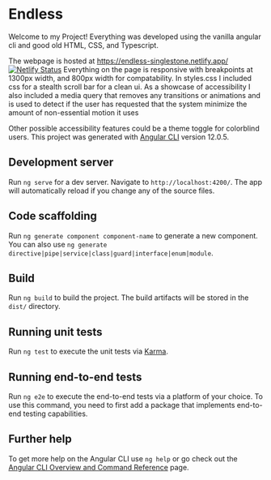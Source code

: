 # Endless

Welcome to my Project!
Everything was developed using the vanilla angular cli and good old HTML, CSS, and Typescript.

The webpage is hosted at https://endless-singlestone.netlify.app/
[![Netlify Status](https://api.netlify.com/api/v1/badges/c1151d4c-a4e2-4a91-968a-d2183692fd23/deploy-status)](https://app.netlify.com/sites/endless-singlestone/deploys)
Everything on the page is responsive with breakpoints at 1300px width, and 800px width for compatability.
In styles.css I included css for a stealth scroll bar for a clean ui.
As a showcase of accessibility I also included a media query that removes any transitions or animations and is used to detect if the user has requested that the system minimize the amount of non-essential motion it uses

Other possible accessibility features could be a theme toggle for colorblind users.
This project was generated with [Angular CLI](https://github.com/angular/angular-cli) version 12.0.5.


## Development server

Run `ng serve` for a dev server. Navigate to `http://localhost:4200/`. The app will automatically reload if you change any of the source files.

## Code scaffolding

Run `ng generate component component-name` to generate a new component. You can also use `ng generate directive|pipe|service|class|guard|interface|enum|module`.

## Build

Run `ng build` to build the project. The build artifacts will be stored in the `dist/` directory.

## Running unit tests

Run `ng test` to execute the unit tests via [Karma](https://karma-runner.github.io).

## Running end-to-end tests

Run `ng e2e` to execute the end-to-end tests via a platform of your choice. To use this command, you need to first add a package that implements end-to-end testing capabilities.

## Further help

To get more help on the Angular CLI use `ng help` or go check out the [Angular CLI Overview and Command Reference](https://angular.io/cli) page.
